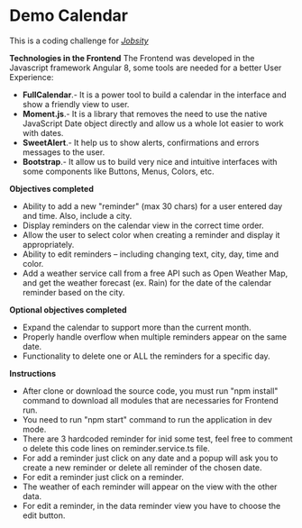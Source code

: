 
# Demo Calendar
This is a coding challenge for [*Jobsity*](https://www.jobsity.com)

**Technologies in the Frontend**
 The Frontend was developed in the Javascript framework Angular 8, some tools are needed for a better User Experience:
 
 - **FullCalendar**.- It is a power tool to build a calendar in the interface and show a friendly view to user.
 - **Moment.js**.- It is a library that removes the need to use the native JavaScript Date object directly and allow us a whole lot easier to work with dates.
 - **SweetAlert**.- It help us to show alerts, confirmations and errors messages to the user.
 - **Bootstrap**.- It allow us to build very nice and  intuitive interfaces with some components like Buttons, Menus, Colors, etc.
 

**Objectives completed**

 - Ability to add a new "reminder" (max 30 chars) for a user entered day and time. Also, include a city.
 - Display reminders on the calendar view in the correct time order.
 - Allow the user to select color when creating a reminder and display it appropriately.
 - Ability to edit reminders – including changing text, city, day, time and color.
 - Add a weather service call from a free API such as Open Weather Map, and get the weather forecast (ex. Rain) for the date of the calendar reminder based on the city.
 
**Optional objectives completed**

 - Expand the calendar to support more than the current month.
 - Properly handle overflow when multiple reminders appear on the same date.
 - Functionality to delete one or ALL the reminders for a specific day.

**Instructions**

 - After clone or download the source code, you must run "npm install" command to download all modules that are necessaries for Frontend run.
 - You need to run "npm start" command to run the application in dev mode.
 - There are 3 hardcoded reminder for inid some test, feel free to comment o delete this code lines on reminder.service.ts file.
 - For add a reminder just click on any date and a popup will ask you to create a new reminder or delete all reminder of the chosen date.
 - For edit a reminder just click on a reminder.
 - The weather of each reminder will appear on the view with the other data.
 - For edit a reminder, in the data reminder view you have to choose the edit button.